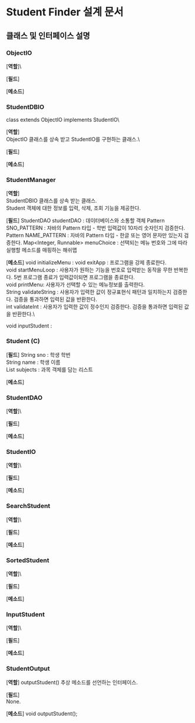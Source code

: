 # Student Finder 설계 문서

##  클래스 및 인터페이스 설명 

### ObjectIO 
[**역할**]\

[**필드**]

[**메소드**]
### StudentDBIO 
class extends ObjectIO implements StudentIO\

[**역할**]\
ObjectIO 클래스를 상속 받고 StudentIO를 구현하는 클래스.\


[**필드**]

[**메소드**]

### StudentManager 
[**역할**]\
StudentDBIO 클래스를 상속 받는 클래스.\
Student 객체에 대한 정보를 입력, 삭제, 조회 기능을 제공한다. 

[**필드**]
StudentDAO studentDAO : 데이터베이스와 소통할 객체
Pattern SNO_PATTERN : 자바의 Pattern 타입 - 학번 입력값이 10자리 숫자인지 검증한다.
Pattern NAME_PATTERN : 자바의 Pattern 타입 - 한글 또는 영어 문자만 있는지 검증한다.
Map<Integer, Runnable> menuChoice : 선택되는 메뉴 번호와 그에 따라 실행할 메소드를 매핑하는 해쉬맵

[**메소드**]
void initializeMenu : 
void exitApp : 프로그램을 강제 종료한다.\
void startMenuLoop : 사용자가 원하는 기능을 번호로 입력받는 동작을 무한 반복한다. 5번 프로그램 종료가 입력값이되면 프로그램을 종료한다.\
void printMenu: 사용자가 선택할 수 있는 메뉴정보를 출력한다.\
String validateString : 사용자가 입력한 값이 정규표현식 패턴과 일치하는지 검증한다. 검증을 통과하면 입력된 값을 반환한다.\
int validateInt : 사용자가 입력한 값이 정수인지 검증한다. 검증을 통과하면 입력된 값을 반환한다.\

void inputStudent :  
### Student (C)

[**필드**]
String sno :  학생 학번\
String name :  학생 이름\
List<Subject> subjects : 과목 객체를 담는 리스트

[**메소드**]

### StudentDAO 
[**역할**]\

[**필드**]

[**메소드**]

### StudentIO 
[**역할**]\

[**필드**]

[**메소드**]

### SearchStudent 
[**역할**]\

[**필드**]

[**메소드**]
### SortedStudent
[**역할**]\

[**필드**]

[**메소드**]
### InputStudent 
[**역할**]\

[**필드**]

[**메소드**]

### StudentOutput 
[**역할**]
outputStudent() 추상 메소드를 선언하는 인터페이스. 

[**필드**]\
None.

[**메소드**]
void outputStudent();
